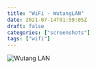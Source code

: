 ```yaml
---
title: "WiFi - WutangLAN"
date: 2021-07-14T01:59:05Z
draft: false
categories: ["screenshots"]
tags: ["wifi"]
---
```


![Wutang LAN](/img/ss/wifiwutanglan.png)
